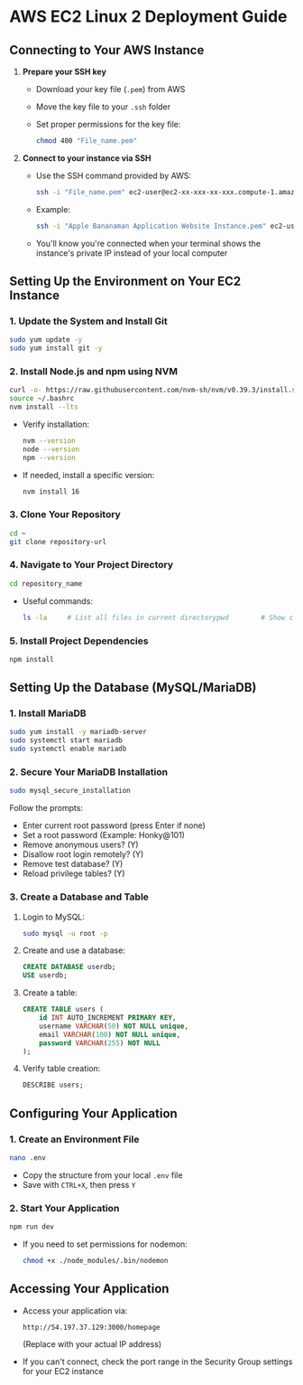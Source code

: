# AWS EC2 Linux 2 Deployment Guide

## Connecting to Your AWS Instance

1. **Prepare your SSH key**

   - Download your key file (`.pem`) from AWS

   - Move the key file to your `.ssh` folder

   - Set proper permissions for the key file:

     ```bash
     chmod 400 "File_name.pem"
     ```

2. **Connect to your instance via SSH**

   - Use the SSH command provided by AWS:

     ```bash
     ssh -i "File_name.pem" ec2-user@ec2-xx-xxx-xx-xxx.compute-1.amazonaws.com
     ```

   - Example:

     ```bash
     ssh -i "Apple Bananaman Application Website Instance.pem" ec2-user@ec2-00-101-123-123.compute-1.amazonaws.com
     ```

   - You'll know you're connected when your terminal shows the instance's private IP instead of your local computer

## Setting Up the Environment on Your EC2 Instance

### 1. Update the System and Install Git

```bash
sudo yum update -y
sudo yum install git -y
```

### 2. Install Node.js and npm using NVM

```bash
curl -o- https://raw.githubusercontent.com/nvm-sh/nvm/v0.39.3/install.sh | bash
source ~/.bashrc
nvm install --lts
```

- Verify installation:

  ```bash
  nvm --version
  node --version
  npm --version
  ```

- If needed, install a specific version:

  ```bash
  nvm install 16
  ```

### 3. Clone Your Repository

```bash
cd ~
git clone repository-url
```

### 4. Navigate to Your Project Directory

```bash
cd repository_name
```

- Useful commands:

  ```bash
  ls -la     # List all files in current directorypwd        # Show current directory path
  ```

### 5. Install Project Dependencies

```bash
npm install
```

## Setting Up the Database (MySQL/MariaDB)

### 1. Install MariaDB

```bash
sudo yum install -y mariadb-server
sudo systemctl start mariadb
sudo systemctl enable mariadb
```

### 2. Secure Your MariaDB Installation

```bash
sudo mysql_secure_installation
```

Follow the prompts:

- Enter current root password (press Enter if none)
- Set a root password (Example: Honky@101)
- Remove anonymous users? (Y)
- Disallow root login remotely? (Y)
- Remove test database? (Y)
- Reload privilege tables? (Y)

### 3. Create a Database and Table

1. Login to MySQL:

   ```bash
   sudo mysql -u root -p
   ```

2. Create and use a database:

   ```sql
   CREATE DATABASE userdb;
   USE userdb;
   ```

3. Create a table:

   ```sql
   CREATE TABLE users (
       id INT AUTO_INCREMENT PRIMARY KEY,
       username VARCHAR(50) NOT NULL unique,
       email VARCHAR(100) NOT NULL unique,
       password VARCHAR(255) NOT NULL
   );
   ```

4. Verify table creation:

   ```sql
   DESCRIBE users;
   ```

## Configuring Your Application

### 1. Create an Environment File

```bash
nano .env
```

- Copy the structure from your local `.env` file
- Save with `CTRL+X`, then press `Y`

### 2. Start Your Application

```bash
npm run dev
```

- If you need to set permissions for nodemon:

  ```bash
  chmod +x ./node_modules/.bin/nodemon
  ```

## Accessing Your Application

- Access your application via:

  ```
  http://54.197.37.129:3000/homepage
  ```

  (Replace with your actual IP address)

- If you can't connect, check the port range in the Security Group settings for your EC2 instance
